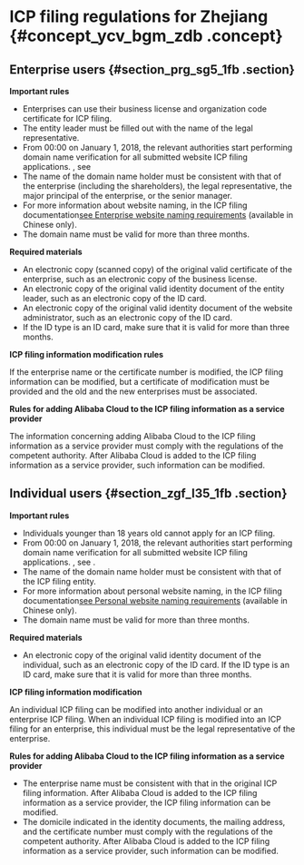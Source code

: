 # ICP filing regulations for Zhejiang {#concept_ycv_bgm_zdb .concept}

## Enterprise users {#section_prg_sg5_1fb .section}

 **Important rules** 

-   Enterprises can use their business license and organization code certificate for ICP filing.
-   The entity leader must be filled out with the name of the legal representative.
-   From 00:00 on January 1, 2018, the relevant authorities start performing domain name verification for all submitted website ICP filing applications. , see
-   The name of the domain name holder must be consistent with that of the enterprise \(including the shareholders\), the legal representative, the major principal of the enterprise, or the senior manager.
-   For more information about website naming, in the ICP filing documentation[see Enterprise website naming requirements](https://help.aliyun.com/knowledge_detail/36948.html#title-yw5-zl7-utv) \(available in Chinese only\).
-   The domain name must be valid for more than three months.

 **Required materials** 

-   An electronic copy \(scanned copy\) of the original valid certificate of the enterprise, such as an electronic copy of the business license.
-   An electronic copy of the original valid identity document of the entity leader, such as an electronic copy of the ID card.
-   An electronic copy of the original valid identity document of the website administrator, such as an electronic copy of the ID card.
-   If the ID type is an ID card, make sure that it is valid for more than three months.

 **ICP filing information modification rules** 

If the enterprise name or the certificate number is modified, the ICP filing information can be modified, but a certificate of modification must be provided and the old and the new enterprises must be associated.

 **Rules for adding Alibaba Cloud to the ICP filing information as a service provider** 

The information concerning adding Alibaba Cloud to the ICP filing information as a service provider must comply with the regulations of the competent authority. After Alibaba Cloud is added to the ICP filing information as a service provider, such information can be modified.

## Individual users {#section_zgf_l35_1fb .section}

 **Important rules** 

-   Individuals younger than 18 years old cannot apply for an ICP filing.
-   From 00:00 on January 1, 2018, the relevant authorities start performing domain name verification for all submitted website ICP filing applications. , see .
-   The name of the domain name holder must be consistent with that of the ICP filing entity.
-   For more information about personal website naming, in the ICP filing documentation[see Personal website naming requirements](https://help.aliyun.com/knowledge_detail/36948.html#title-lhm-b1g-ehx) \(available in Chinese only\).
-   The domain name must be valid for more than three months.

 **Required materials** 

-   An electronic copy of the original valid identity document of the individual, such as an electronic copy of the ID card. If the ID type is an ID card, make sure that it is valid for more than three months.

 **ICP filing information modification** 

An individual ICP filing can be modified into another individual or an enterprise ICP filing. When an individual ICP filing is modified into an ICP filing for an enterprise, this individual must be the legal representative of the enterprise.

 **Rules for adding Alibaba Cloud to the ICP filing information as a service provider** 

-   The enterprise name must be consistent with that in the original ICP filing information. After Alibaba Cloud is added to the ICP filing information as a service provider, the ICP filing information can be modified.
-   The domicile indicated in the identity documents, the mailing address, and the certificate number must comply with the regulations of the competent authority. After Alibaba Cloud is added to the ICP filing information as a service provider, such information can be modified.

